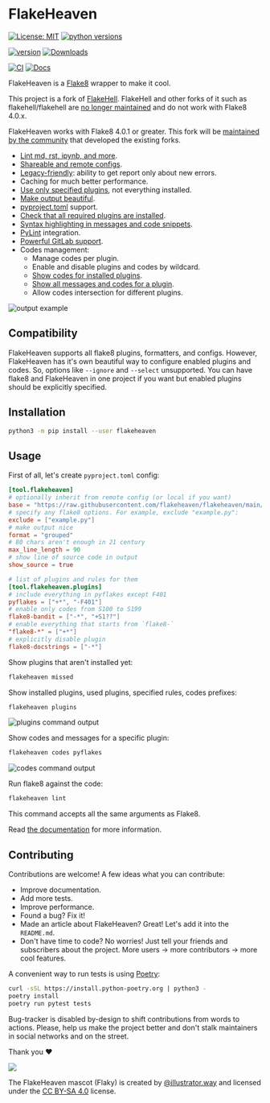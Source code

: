 # FlakeHeaven

[![License: MIT](https://img.shields.io/pypi/l/flakeheaven)](https://opensource.org/licenses/MIT)
[![python versions](https://img.shields.io/pypi/pyversions/flakeheaven)](https://pypi.org/project/flakeheaven/)

[![version](https://img.shields.io/pypi/v/flakeheaven)](https://pypi.org/project/flakeheaven/)
[![Downloads](https://img.shields.io/pypi/dm/flakeheaven)](https://pypi.org/project/flakeheaven/)

[![CI](https://github.com/flakeheaven/flakeheaven/actions/workflows/ci.yaml/badge.svg)](https://github.com/flakeheaven/flakeheaven/actions/workflows/ci.yaml)
[![Docs](https://readthedocs.org/projects/flakeheaven/badge/?version=latest)](https://flakeheaven.readthedocs.io/en/latest/)


FlakeHeaven is a [Flake8](https://gitlab.com/pycqa/flake8) wrapper to make it cool.

This project is a fork of [FlakeHell](https://github.com/life4/flakehell). FlakeHell and other forks of it such as
flakehell/flakehell are [no longer maintained](https://github.com/flakehell/flakehell/issues/25) and do not work with Flake8 4.0.x.

FlakeHeaven works with Flake8 4.0.1 or greater. This fork will be [maintained by the community](https://github.com/flakeheaven/flakeheaven/discussions/1) that developed the existing forks.

+ [Lint md, rst, ipynb, and more](https://flakeheaven.readthedocs.io/en/latest/parsers.html).
+ [Shareable and remote configs](https://flakeheaven.readthedocs.io/en/latest/config.html#base).
+ [Legacy-friendly](https://flakeheaven.readthedocs.io/en/latest/commands/baseline.html): ability to get report only about new errors.
+ Caching for much better performance.
+ [Use only specified plugins](https://flakeheaven.readthedocs.io/en/latest/config.html#plugins), not everything installed.
+ [Make output beautiful](https://flakeheaven.readthedocs.io/en/latest//formatters.html).
+ [pyproject.toml](https://www.python.org/dev/peps/pep-0518/) support.
+ [Check that all required plugins are installed](https://flakeheaven.readthedocs.io/en/latest/commands/missed.html).
+ [Syntax highlighting in messages and code snippets](https://flakeheaven.readthedocs.io/en/latest/formatters.html#colored-with-source-code).
+ [PyLint](https://github.com/PyCQA/pylint) integration.
+ [Powerful GitLab support](https://flakeheaven.readthedocs.io/en/latest/formatters.html#gitlab).
+ Codes management:
    + Manage codes per plugin.
    + Enable and disable plugins and codes by wildcard.
    + [Show codes for installed plugins](https://flakeheaven.readthedocs.io/en/latest/commands/plugins.html).
    + [Show all messages and codes for a plugin](https://flakeheaven.readthedocs.io/en/latest/commands/codes.html).
    + Allow codes intersection for different plugins.

![output example](./assets/grouped.png)

## Compatibility

FlakeHeaven supports all flake8 plugins, formatters, and configs. However, FlakeHeaven has it's own beautiful way to configure enabled plugins and codes. So, options like `--ignore` and `--select` unsupported. You can have flake8 and FlakeHeaven in one project if you want but enabled plugins should be explicitly specified.

## Installation

```bash
python3 -m pip install --user flakeheaven
```

## Usage

First of all, let's create `pyproject.toml` config:

```toml
[tool.flakeheaven]
# optionally inherit from remote config (or local if you want)
base = "https://raw.githubusercontent.com/flakeheaven/flakeheaven/main/pyproject.toml"
# specify any flake8 options. For example, exclude "example.py":
exclude = ["example.py"]
# make output nice
format = "grouped"
# 80 chars aren't enough in 21 century
max_line_length = 90
# show line of source code in output
show_source = true

# list of plugins and rules for them
[tool.flakeheaven.plugins]
# include everything in pyflakes except F401
pyflakes = ["+*", "-F401"]
# enable only codes from S100 to S199
flake8-bandit = ["-*", "+S1??"]
# enable everything that starts from `flake8-`
"flake8-*" = ["+*"]
# explicitly disable plugin
flake8-docstrings = ["-*"]
```

Show plugins that aren't installed yet:

```bash
flakeheaven missed
```

Show installed plugins, used plugins, specified rules, codes prefixes:

```bash
flakeheaven plugins
```

![plugins command output](./assets/plugins.png)

Show codes and messages for a specific plugin:

```bash
flakeheaven codes pyflakes
```

![codes command output](./assets/codes.png)

Run flake8 against the code:

```bash
flakeheaven lint
```

This command accepts all the same arguments as Flake8.

Read [the documentation](https://flakeheaven.readthedocs.io/en/latest/) for more information.

## Contributing

Contributions are welcome! A few ideas what you can contribute:

+ Improve documentation.
+ Add more tests.
+ Improve performance.
+ Found a bug? Fix it!
+ Made an article about FlakeHeaven? Great! Let's add it into the `README.md`.
+ Don't have time to code? No worries! Just tell your friends and subscribers about the project. More users -> more contributors -> more cool features.

A convenient way to run tests is using [Poetry](https://python-poetry.org/docs/master/#installing-with-the-official-installer):

```bash
curl -sSL https://install.python-poetry.org | python3 -
poetry install
poetry run pytest tests
```

Bug-tracker is disabled by-design to shift contributions from words to actions. Please, help us make the project better and don't stalk maintainers in social networks and on the street.

Thank you :heart:

![](./assets/flaky.png)

The FlakeHeaven mascot (Flaky) is created by [@illustrator.way](https://www.instagram.com/illustrator.way/) and licensed under the [CC BY-SA 4.0](https://creativecommons.org/licenses/by-sa/4.0/) license.
